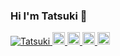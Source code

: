 ### Hi I'm Tatsuki 👋
<p align="left"> 
  <a href="https://github.com/yutkat/yutkat/">
    <img src="https://komarev.com/ghpvc/?username=iam_tatsuki05" alt="Tatsuki" />
  </a>
  <a href="http://twitter.com/iam_tatsuki05">
    <img height="20" src="https://img.shields.io/twitter/follow/yutkat?label=Twitter&logo=twitter&style=flat" />
  </a>
  <a href="https://github.com/iamtatsuki05">
    <img height="20" src="https://img.shields.io/github/followers/yutkat?label=follow&logo=github&style=flat" />
  </a>
  <a href="http://qiita.com/yutkat">
    <img height="20" src="https://qiita-badge.apiapi.app/s/iam_tatsuki05/posts.svg" />
  </a>
  <//qiita.com/iam_tatsuki05">
    <img height="20" src="https://qiita-badge.apiapi.app/s/iam_tatsuki05/contributions.svg" />
  </a>
</p>
<!--
**iamtatsuki05/iamtatsuki05** is a ✨ _special_ ✨ repository because its `README.md` (this file) appears on your GitHub profile.

Here are some ideas to get you started:

- 🔭 I’m currently working on ...
- 🌱 I’m currently learning ...
- 👯 I’m looking to collaborate on ...
- 🤔 I’m looking for help with ...
- 💬 Ask me about ...
- 📫 How to reach me: ...
- 😄 Pronouns: ...
- ⚡ Fun fact: ...
-->
